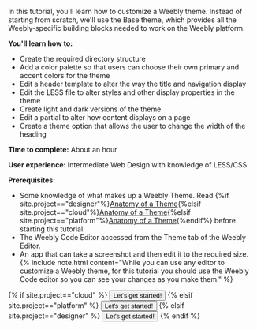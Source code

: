 In this tutorial, you'll learn how to customize a Weebly theme. Instead of starting from scratch, we'll use the Base theme, which provides all the Weebly-specific building blocks needed to work on the Weebly platform.

**You'll learn how to:**
* Create the required directory structure
* Add a color palette so that users can choose their own primary and accent colors for the theme
* Edit a header template to alter the way the title and navigation display
* Edit the LESS file to alter styles and other display properties in the theme
* Create light and dark versions of the theme
* Edit a partial to alter how content displays on a page
* Create a theme option that allows the user to change the width of the heading

**Time to complete:** About an hour

**User experience:** Intermediate Web Design with knowledge of LESS/CSS

**Prerequisites:**
* Some knowledge of what makes up a Weebly Theme. Read {%if site.project=="designer"%}[Anatomy of a Theme](ds_themes_anatomy.html){%elsif site.project=="cloud"%}[Anatomy of a Theme](cl_themes_anatomy.html){%elsif site.project=="platform"%}[Anatomy of a Theme](pf_themes_anatomy.html){%endif%}
 before starting this tutorial.
* The Weebly Code Editor accessed from the Theme tab of the Weebly Editor.
* An app that can take a screenshot and then edit it to the required size.
{% include note.html content="While you can use any editor to customize a Weebly theme, for this tutorial you should use the Weebly Code editor so you can see your changes as you make them." %}

<div class="next">
{% if site.project=="cloud" %}
<a href="cl_themes_1.html"><button type="button" class="btn btn-primary">Let's get started!</button></a>
{% elsif site.project=="platform" %}
<a href="pf_themes_1.html"><button type="button" class="btn btn-primary">Let's get started!</button></a>
    {% elsif site.project=="designer" %}
    <a href="ds_themes_1.html"><button type="button" class="btn btn-primary">Let's get started!</button></a>
{% endif %}
</div>
